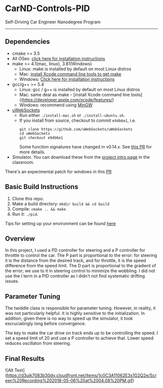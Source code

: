 # CarND-Controls-PID
Self-Driving Car Engineer Nanodegree Program

---

## Dependencies

* cmake >= 3.5
 * All OSes: [click here for installation instructions](https://cmake.org/install/)
* make >= 4.1(mac, linux), 3.81(Windows)
  * Linux: make is installed by default on most Linux distros
  * Mac: [install Xcode command line tools to get make](https://developer.apple.com/xcode/features/)
  * Windows: [Click here for installation instructions](http://gnuwin32.sourceforge.net/packages/make.htm)
* gcc/g++ >= 5.4
  * Linux: gcc / g++ is installed by default on most Linux distros
  * Mac: same deal as make - [install Xcode command line tools]((https://developer.apple.com/xcode/features/)
  * Windows: recommend using [MinGW](http://www.mingw.org/)
* [uWebSockets](https://github.com/uWebSockets/uWebSockets)
  * Run either `./install-mac.sh` or `./install-ubuntu.sh`.
  * If you install from source, checkout to commit `e94b6e1`, i.e.
    ```
    git clone https://github.com/uWebSockets/uWebSockets 
    cd uWebSockets
    git checkout e94b6e1
    ```
    Some function signatures have changed in v0.14.x. See [this PR](https://github.com/udacity/CarND-MPC-Project/pull/3) for more details.
* Simulator. You can download these from the [project intro page](https://github.com/udacity/self-driving-car-sim/releases) in the classroom.

There's an experimental patch for windows in this [PR](https://github.com/udacity/CarND-PID-Control-Project/pull/3)

## Basic Build Instructions

1. Clone this repo.
2. Make a build directory: `mkdir build && cd build`
3. Compile: `cmake .. && make`
4. Run it: `./pid`. 

Tips for setting up your environment can be found [here](https://classroom.udacity.com/nanodegrees/nd013/parts/40f38239-66b6-46ec-ae68-03afd8a601c8/modules/0949fca6-b379-42af-a919-ee50aa304e6a/lessons/f758c44c-5e40-4e01-93b5-1a82aa4e044f/concepts/23d376c7-0195-4276-bdf0-e02f1f3c665d)

## Overview
In this project, I used a PD controller for steering and a P controller for throttle to control the car. The P part is proportional to the error: for steering it is the distance from the desired track, and for throttle, it is the speed difference from the speed limit. The D part is proportional to the gradient of the error; we use to it in steering control to minimize the wobbling. I did not use the I term in a PID controller as I didn't not find systematic drifting issues.

## Parameter Tuning
The twiddle class is responsible for parameter tuning. However, in reality, it was not particularly helpful. It is highly sensitive to the initialization. In addition, given there is no way to speed up the simulator, it took excruciatingly long before convergence. 

The key to make the car drive on track ends up to be controlling the speed. I set a speed limit of 20 and use a P controller to achieve that. Lower speed reduces oscillaton from steering.

## Final Results

![Alt Text] (https://d3uik7083b30dy.cloudfront.net/items/1c0C3A11062E3s1G2Q2e/Screen%20Recording%202018-05-06%20at%2004.08%20PM.gif)
